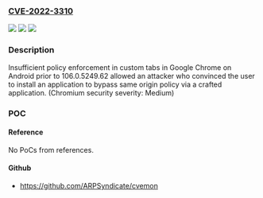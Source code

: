 ### [CVE-2022-3310](https://cve.mitre.org/cgi-bin/cvename.cgi?name=CVE-2022-3310)
![](https://img.shields.io/static/v1?label=Product&message=Chrome&color=blue)
![](https://img.shields.io/static/v1?label=Version&message=%3D%20106.0.5249.62%20&color=brighgreen)
![](https://img.shields.io/static/v1?label=Vulnerability&message=Insufficient%20policy%20enforcement&color=brighgreen)

### Description

Insufficient policy enforcement in custom tabs in Google Chrome on Android prior to 106.0.5249.62 allowed an attacker who convinced the user to install an application to bypass same origin policy via a crafted application. (Chromium security severity: Medium)

### POC

#### Reference
No PoCs from references.

#### Github
- https://github.com/ARPSyndicate/cvemon

